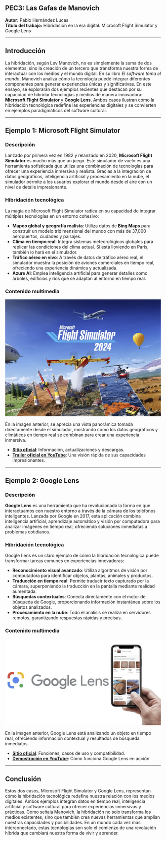 ## PEC3: Las Gafas de Manovich

**Autor:** Pablo Hernández Lucas  
**Título del trabajo:** Hibridación en la era digital: Microsoft Flight Simulator y Google Lens

----------

## Introducción

La hibridación, según Lev Manovich, no es simplemente la suma de dos elementos, sino la creación de un tercero que transforma nuestra forma de interactuar con los medios y el mundo digital. En su libro _El software toma el mando_, Manovich analiza cómo la tecnología puede integrar diferentes componentes para generar experiencias únicas y significativas. En este ensayo, se explorarán dos ejemplos recientes que destacan por su capacidad de hibridar tecnologías y medios de manera innovadora: **Microsoft Flight Simulator** y **Google Lens**. Ambos casos ilustran cómo la hibridación tecnológica redefine las experiencias digitales y se convierten en ejemplos paradigmáticos del software cultural.

----------

## Ejemplo 1: Microsoft Flight Simulator

### Descripción

Lanzado por primera vez en 1982 y relanzado en 2020, **Microsoft Flight Simulator** es mucho más que un juego. Este simulador de vuelo es una herramienta sofisticada que utiliza una combinación de tecnologías para ofrecer una experiencia inmersiva y realista. Gracias a la integración de datos geográficos, inteligencia artificial y procesamiento en la nube, el simulador permite a los usuarios explorar el mundo desde el aire con un nivel de detalle impresionante.

### Hibridación tecnológica

La magia de Microsoft Flight Simulator radica en su capacidad de integrar múltiples tecnologías en un entorno cohesivo:

-   **Mapeo global y geografía realista**: Utiliza datos de **Bing Maps** para construir un modelo tridimensional del mundo con más de 37,000 aeropuertos, ciudades y paisajes.
-   **Clima en tiempo real**: Integra sistemas meteorológicos globales para replicar las condiciones del clima actual. Si está lloviendo en París, también lo hará en el simulador.
-   **Tráfico aéreo en vivo**: A través de datos de tráfico aéreo real, el simulador muestra la posición de aviones comerciales en tiempo real, ofreciendo una experiencia dinámica y actualizada.
-   **Azure AI**: Emplea inteligencia artificial para generar detalles como árboles, edificios y ríos que se adaptan al entorno en tiempo real.

### Contenido multimedia

![Microsoft Flight Simulator](microsoft_flight_simulator.jpg)

En la imagen anterior, se aprecia una vista panorámica tomada directamente desde el simulador, mostrando cómo los datos geográficos y climáticos en tiempo real se combinan para crear una experiencia inmersiva.

-   **[Sitio oficial](https://www.flightsimulator.com/)**: Información, actualizaciones y descargas.
-   **[Trailer oficial en YouTube](https://www.youtube.com/watch?v=TYqJALPVn0Y)**: Una visión rápida de sus capacidades impresionantes.

----------

## Ejemplo 2: Google Lens

### Descripción

**Google Lens** es una herramienta que ha revolucionado la forma en que interactuamos con nuestro entorno a través de la cámara de los teléfonos inteligentes. Lanzada por Google en 2017, esta aplicación combina inteligencia artificial, aprendizaje automático y visión por computadora para analizar imágenes en tiempo real, ofreciendo soluciones inmediatas a problemas cotidianos.

### Hibridación tecnológica

Google Lens es un claro ejemplo de cómo la hibridación tecnológica puede transformar tareas comunes en experiencias innovadoras:

-   **Reconocimiento visual avanzado**: Utiliza algoritmos de visión por computadora para identificar objetos, plantas, animales y productos.
-   **Traducción en tiempo real**: Permite traducir texto capturado por la cámara, superponiendo la traducción en la pantalla mediante realidad aumentada.
-   **Búsquedas contextuales**: Conecta directamente con el motor de búsqueda de Google, proporcionando información instantánea sobre los objetos analizados.
-   **Procesamiento en la nube**: Todo el análisis se realiza en servidores remotos, garantizando respuestas rápidas y precisas.

### Contenido multimedia

![Google Lens](googlelens.jpg)

En la imagen anterior, Google Lens está analizando un objeto en tiempo real, ofreciendo información contextual y resultados de búsqueda inmediatos.

-   **[Sitio oficial](https://lens.google/)**: Funciones, casos de uso y compatibilidad.
-   **[Demostración en YouTube](https://www.youtube.com/watch?v=LP8uZZV3-vQ)**: Cómo funciona Google Lens en acción.

----------

## Conclusión

Estos dos casos, Microsoft Flight Simulator y Google Lens, representan cómo la hibridación tecnológica redefine nuestra relación con los medios digitales. Ambos ejemplos integran datos en tiempo real, inteligencia artificial y software cultural para ofrecer experiencias inmersivas y prácticas. Como señala Manovich, la hibridación no solo transforma los medios existentes, sino que también crea nuevas herramientas que amplían nuestras capacidades y posibilidades. En un mundo cada vez más interconectado, estas tecnologías son solo el comienzo de una revolución híbrida que cambiará nuestra forma de vivir y aprender.
